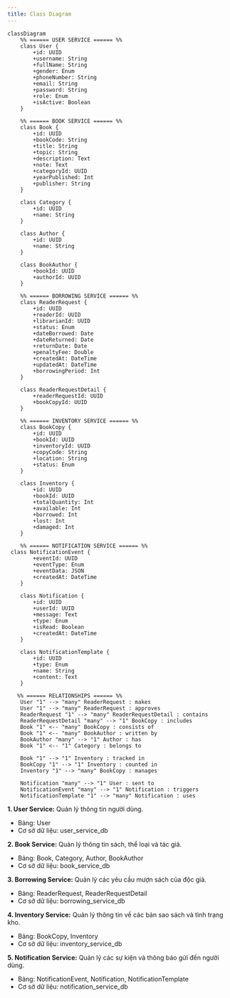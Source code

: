 ```yaml
---
title: Class Diagram
---
```


```mermaid
classDiagram
    %% ====== USER SERVICE ====== %%
    class User {
        +id: UUID
        +username: String
        +fullName: String
        +gender: Enum
        +phoneNumber: String
        +email: String
        +password: String
        +role: Enum
        +isActive: Boolean
    }

    %% ====== BOOK SERVICE ====== %%
    class Book {
        +id: UUID
        +bookCode: String
        +title: String
        +topic: String
        +description: Text
        +note: Text
        +categoryId: UUID
        +yearPublished: Int
        +publisher: String
    }

    class Category {
        +id: UUID
        +name: String
    }

    class Author {
        +id: UUID
        +name: String
    }

    class BookAuthor {
        +bookId: UUID
        +authorId: UUID
    }

    %% ====== BORROWING SERVICE ====== %%
    class ReaderRequest {
        +id: UUID
        +readerId: UUID
        +librarianId: UUID
        +status: Enum
        +dateBorrowed: Date
        +dateReturned: Date
        +returnDate: Date
        +penaltyFee: Double
        +createdAt: DateTime
        +updatedAt: DateTime
        +borrowingPeriod: Int
    }

    class ReaderRequestDetail {
        +readerRequestId: UUID
        +bookCopyId: UUID
    }

    %% ====== INVENTORY SERVICE ====== %%
    class BookCopy {
        +id: UUID
        +bookId: UUID
        +inventoryId: UUID
        +copyCode: String
        +location: String
        +status: Enum
    }

    class Inventory {
        +id: UUID
        +bookId: UUID
        +totalQuantity: Int
        +available: Int
        +borrowed: Int
        +lost: Int
        +damaged: Int
    }

    %% ====== NOTIFICATION SERVICE ====== %%
 class NotificationEvent {
        +eventId: UUID
        +eventType: Enum
        +eventData: JSON
        +createdAt: DateTime
    }

    class Notification {
        +id: UUID
        +userId: UUID
        +message: Text
        +type: Enum
        +isRead: Boolean
        +createdAt: DateTime
    }

    class NotificationTemplate {
        +id: UUID
        +type: Enum
        +name: String
        +content: Text
    }

   %% ====== RELATIONSHIPS ====== %%
    User "1" --> "many" ReaderRequest : makes
    User "1" --> "many" ReaderRequest : approves
    ReaderRequest "1" --> "many" ReaderRequestDetail : contains
    ReaderRequestDetail "many" --> "1" BookCopy : includes
    Book "1" <-- "many" BookCopy : consists of
    Book "1" <-- "many" BookAuthor : written by
    BookAuthor "many" --> "1" Author : has
    Book "1" <-- "1" Category : belongs to

    Book "1" --> "1" Inventory : tracked in
    BookCopy "1" --> "1" Inventory : counted in
    Inventory "1" --> "many" BookCopy : manages

    Notification "many" --> "1" User : sent to
    NotificationEvent "many" --> "1" Notification : triggers
    NotificationTemplate "1" --> "many" Notification : uses

```


**1. User Service:** Quản lý thông tin người dùng.

- Bảng: User
- Cơ sở dữ liệu: user_service_db

**2. Book Service:** Quản lý thông tin sách, thể loại và tác giả.

- Bảng: Book, Category, Author, BookAuthor
- Cơ sở dữ liệu: book_service_db

**3. Borrowing Service:** Quản lý các yêu cầu mượn sách của độc giả.

- Bảng: ReaderRequest, ReaderRequestDetail
- Cơ sở dữ liệu: borrowing_service_db

**4. Inventory Service:** Quản lý thông tin về các bản sao sách và tình trạng kho.

- Bảng: BookCopy, Inventory
- Cơ sở dữ liệu: inventory_service_db

**5. Notification Service:** Quản lý các sự kiện và thông báo gửi đến người dùng.

- Bảng: NotificationEvent, Notification, NotificationTemplate
- Cơ sở dữ liệu: notification_service_db

